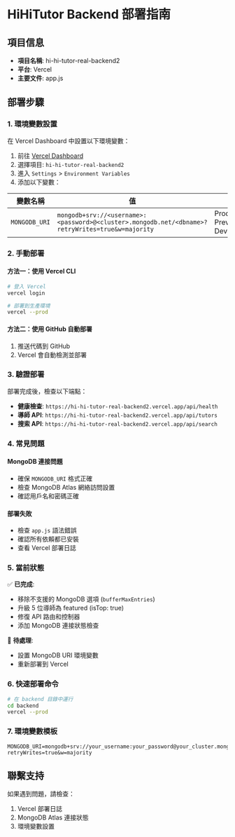 # HiHiTutor Backend 部署指南

## 項目信息
- **項目名稱**: hi-hi-tutor-real-backend2
- **平台**: Vercel
- **主要文件**: app.js

## 部署步驟

### 1. 環境變數設置

在 Vercel Dashboard 中設置以下環境變數：

1. 前往 [Vercel Dashboard](https://vercel.com/dashboard)
2. 選擇項目: `hi-hi-tutor-real-backend2`
3. 進入 `Settings` > `Environment Variables`
4. 添加以下變數：

| 變數名稱 | 值 | 環境 |
|---------|----|------|
| `MONGODB_URI` | `mongodb+srv://<username>:<password>@<cluster>.mongodb.net/<dbname>?retryWrites=true&w=majority` | Production, Preview, Development |

### 2. 手動部署

#### 方法一：使用 Vercel CLI
```bash
# 登入 Vercel
vercel login

# 部署到生產環境
vercel --prod
```

#### 方法二：使用 GitHub 自動部署
1. 推送代碼到 GitHub
2. Vercel 會自動檢測並部署

### 3. 驗證部署

部署完成後，檢查以下端點：

- **健康檢查**: `https://hi-hi-tutor-real-backend2.vercel.app/api/health`
- **導師 API**: `https://hi-hi-tutor-real-backend2.vercel.app/api/tutors`
- **搜索 API**: `https://hi-hi-tutor-real-backend2.vercel.app/api/search`

### 4. 常見問題

#### MongoDB 連接問題
- 確保 `MONGODB_URI` 格式正確
- 檢查 MongoDB Atlas 網絡訪問設置
- 確認用戶名和密碼正確

#### 部署失敗
- 檢查 `app.js` 語法錯誤
- 確認所有依賴都已安裝
- 查看 Vercel 部署日誌

### 5. 當前狀態

✅ **已完成**:
- 移除不支援的 MongoDB 選項 (`bufferMaxEntries`)
- 升級 5 位導師為 featured (isTop: true)
- 修復 API 路由和控制器
- 添加 MongoDB 連接狀態檢查

🔄 **待處理**:
- 設置 MongoDB URI 環境變數
- 重新部署到 Vercel

### 6. 快速部署命令

```bash
# 在 backend 目錄中運行
cd backend
vercel --prod
```

### 7. 環境變數模板

```env
MONGODB_URI=mongodb+srv://your_username:your_password@your_cluster.mongodb.net/your_database?retryWrites=true&w=majority
```

## 聯繫支持

如果遇到問題，請檢查：
1. Vercel 部署日誌
2. MongoDB Atlas 連接狀態
3. 環境變數設置 
